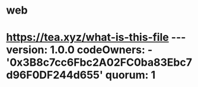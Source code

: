 # web
# https://tea.xyz/what-is-this-file --- version: 1.0.0 codeOwners:   - '0x3B8c7cc6Fbc2A02FC0ba83Ebc7d96F0DF244d655' quorum: 1
